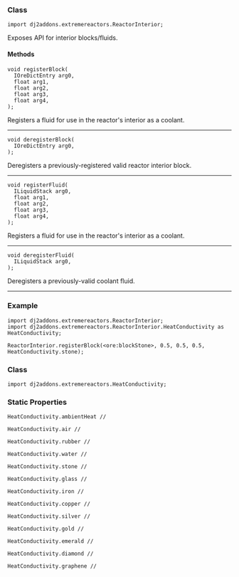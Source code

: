 
### Class

```zenscript
import dj2addons.extremereactors.ReactorInterior;
```

Exposes API for interior blocks/fluids.


#### Methods

```zenscript
void registerBlock(
  IOreDictEntry arg0,
  float arg1,        
  float arg2,        
  float arg3,        
  float arg4,        
);
```

Registers a fluid for use in the reactor's interior as a coolant.

---


```zenscript
void deregisterBlock(
  IOreDictEntry arg0,
);
```

Deregisters a previously-registered valid reactor interior block.

---


```zenscript
void registerFluid(
  ILiquidStack arg0,
  float arg1,       
  float arg2,       
  float arg3,       
  float arg4,       
);
```

Registers a fluid for use in the reactor's interior as a coolant.

---


```zenscript
void deregisterFluid(
  ILiquidStack arg0,
);
```

Deregisters a previously-valid coolant fluid.

---


### Example
```zenscript
import dj2addons.extremereactors.ReactorInterior;
import dj2addons.extremereactors.ReactorInterior.HeatConductivity as HeatConductivity;

ReactorInterior.registerBlock(<ore:blockStone>, 0.5, 0.5, 0.5, HeatConductivity.stone);
```

### Class

```zenscript
import dj2addons.extremereactors.HeatConductivity;
```

### Static Properties

```zenscript
HeatConductivity.ambientHeat // 

HeatConductivity.air // 

HeatConductivity.rubber // 

HeatConductivity.water // 

HeatConductivity.stone // 

HeatConductivity.glass // 

HeatConductivity.iron // 

HeatConductivity.copper // 

HeatConductivity.silver // 

HeatConductivity.gold // 

HeatConductivity.emerald // 

HeatConductivity.diamond // 

HeatConductivity.graphene // 

```
